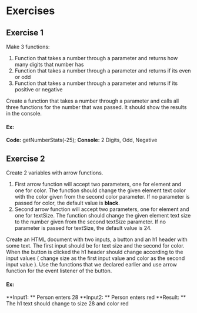 # Exercises
## Exercise 1

Make 3 functions:
1. Function that takes a number through a parameter and returns how many digits that number has
2. Function that takes a number through a parameter and returns if its even or odd
3. Function that takes a number through a parameter and returns if its positive or negative

Create a function that takes a number through a parameter and calls all three functions for the number that was passed. It should show the results in the console. 
#### Ex: 
**Code:** getNumberStats(-25);
**Console:** 2 Digits, Odd, Negative


## Exercise 2
Create 2 variables with arrow functions.
1. First arrow function will accept two parameters, one for element and one for color. The function should change the given element text color with the color given from the second color parameter. If no parameter is passed for color, the default value is **black**.
2. Second arrow function will accept two parameters, one for element and one for textSize. The function should change the given element text size to the number given from the second textSize parameter. If no parameter is passed for textSize, the default value is 24.

Create an HTML document with two inputs, a button and an h1 header with some text. The first input should be for text size and the second for color. When the button is clicked the h1 header should change according to the input values ( change size as the first input value and color as the second input value ). Use the functions that we declared earlier and use arrow function for the event listener of the button. 
#### Ex: 
**Input1: ** Person enters 28
**Input2: ** Person enters red
**Result: ** The h1 text should change to size 28 and color red
